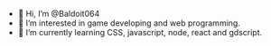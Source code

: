 - 👋 Hi, I’m @Baldoit064
- 👀 I’m interested in game developing and web programming.
- 🌱 I’m currently learning CSS, javascript, node, react and gdscript.
<!---
- 📫 How to reach me ...
--->

<!---
Baldoit064/Baldoit064 is a ✨ special ✨ repository because its `README.md` (this file) appears on your GitHub profile.
You can click the Preview link to take a look at your changes.
--->

